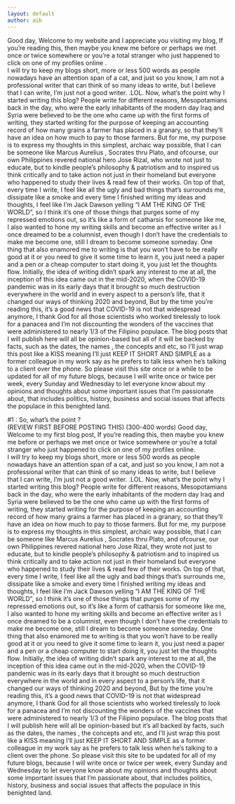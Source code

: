 ```yaml
---
layout: default
author: aib
---
```


 
Good day, 
Welcome to my website and I appreciate you visiting my blog,
If you’re reading this, then maybe you knew me before or perhaps we met once or twice somewhere or you’re a total stranger who just happened to click on one of my profiles online
.   
I will try to keep my blogs short, more or less 500 words as people nowadays have an attention span of a cat, and just so you know, I am not a professional writer that can think of so many ideas to write, but I believe that I can write, I’m just not a good writer. .LOL. 
Now, what’s the point why I started writing this blog?  People write for different reasons, Mesopotamians back in the day, who were the early inhabitants of the modern day Iraq and Syria were believed to be the one who came up with the first forms of writing, they started writing for the purpose of keeping an accounting record of how many grains a farmer has placed in a granary, so that they’ll have an idea on how much to pay to those farmers. But for me, my purpose is to express my thoughts in this simplest, archaic way possible, that I can be someone like Marcus Aurelius , Socrates thru Plato, and ofcourse, our own Philippines revered national hero Jose Rizal, who wrote not just to educate, but to kindle people’s philosophy & patriotism and to inspired us think critically and to take action not just in their homeland but everyone who happened to study their lives & read few of their works. On top of that, every time I write, I feel like all the ugly and bad things that’s surrounds me, dissipate like a smoke and every time I finished writing my ideas and thoughts, I feel like I’m Jack Dawson yelling “I AM THE KING OF THE WORLD”, so I think it’s one of those things that purges some of my repressed emotions out, so it’s like a form of catharsis for someone like me,  I also wanted to hone my writing skills and become an effective writer as I once dreamed to be a columnist, even though I don’t have the credentials to make me become one, still I dream to become someone someday. One thing that also enamored me to writing is that you won’t have to be really good at it or you need to give it some time to learn it, you just need a paper and a pen or a cheap computer to start doing it, you just let the thoughts flow. Initially, the idea of writing didn’t spark any interest to me at all, the inception of this idea came out in the mid-2020, when the COVID-19 pandemic was in its early days that it brought so much destruction everywhere in the world and in every aspect to a person’s life,  that it changed our ways of thinking 2020 and beyond,  But by the time you’re reading this, it’s a good news that COVID-19 is not that widespread anymore, I thank God for all those scientists who worked tirelessly to look for a panacea and I’m not discounting the wonders of the vaccines that were administered to nearly 1/3 of the Filipino populace.
The blog posts that I will publish here will all be opinion-based but all of it will be backed by facts, such as the dates, the names , the concepts and etc, so I'll just wrap this post like a KISS meaning I’ll just KEEP IT SHORT AND SIMPLE as a former colleague in my work say as he prefers to talk less when he’s talking to a client over the phone. So please visit this site once or a while to be updated for all of my future blogs, because I will write once or twice per week, every Sunday and Wednesday to let everyone know about my opinions and thoughts about some important issues that I’m passionate about, that includes politics, history, business and social issues that affects the populace in this benighted land. 









#1 : So, what’s the point ?  
(REVIEW FIRST BEFORE POSTING THIS)
(300-400 words) 
Good day, 
Welcome to my first blog post,
If you’re reading this, then maybe you knew me before or perhaps we met once or twice somewhere or you’re a total stranger who just happened to click on one of my profiles online.   
I will try to keep my blogs short, more or less 500 words as people nowadays have an attention span of a cat, and just so you know, I am not a professional writer that can think of so many ideas to write, but I believe that I can write, I’m just not a good writer. .LOL. 
Now, what’s the point why I started writing this blog?  People write for different reasons, Mesopotamians back in the day, who were the early inhabitants of the modern day Iraq and Syria were believed to be the one who came up with the first forms of writing, they started writing for the purpose of keeping an accounting record of how many grains a farmer has placed in a granary, so that they’ll have an idea on how much to pay to those farmers. But for me, my purpose is to express my thoughts in this simplest, archaic way possible, that I can be someone like Marcus Aurelius , Socrates thru Plato, and ofcourse, our own Philippines revered national hero Jose Rizal, they wrote not just to educate, but to kindle people’s philosophy & patriotism and to inspired us think critically and to take action not just in their homeland but everyone who happened to study their lives & read few of their works. On top of that, every time I write, I feel like all the ugly and bad things that’s surrounds me, dissipate like a smoke and every time I finished writing my ideas and thoughts, I feel like I’m Jack Dawson yelling “I AM THE KING OF THE WORLD”, so I think it’s one of those things that purges some of my repressed emotions out, so it’s like a form of catharsis for someone like me,  I also wanted to hone my writing skills and become an effective writer as I once dreamed to be a columnist, even though I don’t have the credentials to make me become one, still I dream to become someone someday. One thing that also enamored me to writing is that you won’t have to be really good at it or you need to give it some time to learn it, you just need a paper and a pen or a cheap computer to start doing it, you just let the thoughts flow. Initially, the idea of writing didn’t spark any interest to me at all, the inception of this idea came out in the mid-2020, when the COVID-19 pandemic was in its early days that it brought so much destruction everywhere in the world and in every aspect to a person’s life,  that it changed our ways of thinking 2020 and beyond,  But by the time you’re reading this, it’s a good news that COVID-19 is not that widespread anymore, I thank God for all those scientists who worked tirelessly to look for a panacea and I’m not discounting the wonders of the vaccines that were administered to nearly 1/3 of the Filipino populace.
The blog posts that I will publish here will all be opinion-based but it’s all backed by facts, such as the dates, the names , the concepts and etc, and I’ll just wrap this post like a KISS meaning I’ll just KEEP IT SHORT AND SIMPLE as a former colleague in my work say as he prefers to talk less when he’s talking to a client over the phone. So please visit this site to be updated for all of my future blogs, because I will write once or twice per week, every Sunday and Wednesday to let everyone know about my opinions and thoughts about some important issues that I’m passionate about, that includes politics, history, business and social issues that affects the populace in this benighted land. 






